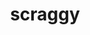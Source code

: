 ---
id: 559
title: scraggy
types: [dark,fighting]
image: https://raw.githubusercontent.com/PokeAPI/sprites/master/sprites/pokemon/559.png
---